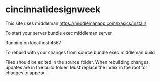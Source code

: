 # cincinnatidesignweek

This site uses middleman
https://middlemanapp.com/basics/install/

To start your server
bundle exec middleman server

Running on localhost:4567

To rebuild with your changes from source
bundle exec middleman build

Files should be edited in the source folder. When rebuilding changes, updates are in the build folder. Must replace the index in the root for changes to appear.
